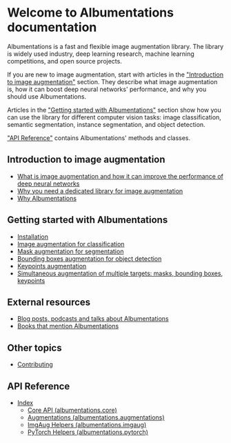 # Welcome to Albumentations documentation

Albumentations is a fast and flexible image augmentation library. The library is widely used industry, deep learning research, machine learning competitions, and open source projects.

If you are new to image augmentation, start with articles in the ["Introduction to image augmentation"](#introduction-to-image-augmentation) section. They describe what image augmentation is, how it can boost deep neural networks' performance, and why you should use Albumentations.

Articles in the ["Getting started with Albumentations"](#getting-started-with-albumentations) section show how you can use the library for different computer vision tasks: image classification, semantic segmentation, instance segmentation, and object detection.

["API Reference"](#api-reference) contains Albumentations' methods and classes.

## Introduction to image augmentation

- [What is image augmentation and how it can improve the performance of deep neural networks](introduction/image_augmentation.md)
- [Why you need a dedicated library for image augmentation](introduction/why_you_need_a_dedicated_library_for_image_augmentation.md)
- [Why Albumentations](introduction/why_albumentations.md)

## Getting started with Albumentations
- [Installation](getting_started/installation.md)
- [Image augmentation for classification](getting_started/image_augmentation.md)
- [Mask augmentation for segmentation](getting_started/mask_augmentation.md)
- [Bounding boxes augmentation for object detection](getting_started/bounding_boxes_augmentation.md)
- [Keypoints augmentation](getting_started/keypoints_augmentation.md)
- [Simultaneous augmentation of multiple targets: masks, bounding boxes, keypoints](getting_started/simultaneous_augmentation.md)

## External resources
- [Blog posts, podcasts and talks about Albumentations](external_resources/blog_posts_podcasts_talks.md)
- [Books that mention Albumentations](external_resources/books.md)

## Other topics
- [Contributing](contributing.md)

## API Reference
- [Index](api_reference/index.md)
    - [Core API \(albumentations.core\)](api_reference/core/index.md)
    - [Augmentations \(albumentations.augmentations\)](api_reference/augmentations/index.md)
    - [ImgAug Helpers \(albumentations.imgaug\)](api_reference/imgaug/index.md)
    - [PyTorch Helpers \(albumentations.pytorch\)](api_reference/pytorch/index.md)
